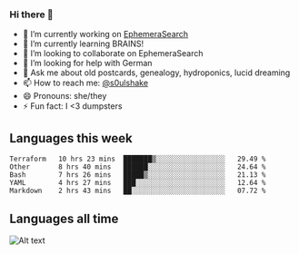 ### Hi there 👋

<!--
**soulshake/soulshake** is a ✨ _special_ ✨ repository because its `README.md` (this file) appears on your GitHub profile.

Here are some ideas to get you started:

- 🔭 I’m currently working on ...
- 🌱 I’m currently learning ...
- 👯 I’m looking to collaborate on ...
- 🤔 I’m looking for help with ...
- 💬 Ask me about ...
- 📫 How to reach me: ...
- 😄 Pronouns: ...
- ⚡ Fun fact: ...
-->


- 🔭 I’m currently working on [EphemeraSearch](https://www.ephemerasearch.com/)
- 🌱 I’m currently learning BRAINS!
- 👯 I’m looking to collaborate on EphemeraSearch
- 🤔 I’m looking for help with German
- 💬 Ask me about old postcards, genealogy, hydroponics, lucid dreaming
- 📫 How to reach me: [@s0ulshake](https://twitter.com/soulshake)
- 😄 Pronouns: she/they
- ⚡ Fun fact: I <3 dumpsters

## Languages this week

<!--START_SECTION:waka-->
```text
Terraform   10 hrs 23 mins  ███████▒░░░░░░░░░░░░░░░░░   29.49 % 
Other       8 hrs 40 mins   ██████░░░░░░░░░░░░░░░░░░░   24.64 % 
Bash        7 hrs 26 mins   █████▒░░░░░░░░░░░░░░░░░░░   21.13 % 
YAML        4 hrs 27 mins   ███░░░░░░░░░░░░░░░░░░░░░░   12.64 % 
Markdown    2 hrs 43 mins   ██░░░░░░░░░░░░░░░░░░░░░░░   07.72 % 
```
<!--END_SECTION:waka-->

## Languages all time
![Alt text](https://wakatime.com/share/@aj/6aa10b67-a5e9-4fb1-acaf-8692f4385172.svg)
